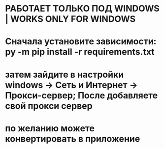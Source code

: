 # РАБОТАЕТ ТОЛЬКО ПОД WINDOWS | WORKS ONLY FOR WINDOWS

# Сначала установите зависимости: py -m pip install -r requirements.txt

# затем зайдите в настройки windows -> Сеть и Интернет -> Прокси-сервер; После добавляете свой прокси сервер

# по желанию можете конвертировать в приложение